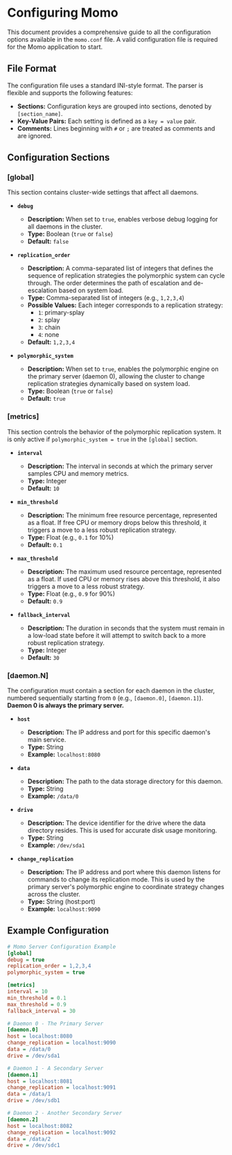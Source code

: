 # Configuring Momo

This document provides a comprehensive guide to all the configuration options available in the `momo.conf` file. A valid configuration file is required for the Momo application to start.

## File Format

The configuration file uses a standard INI-style format. The parser is flexible and supports the following features:

-   **Sections:** Configuration keys are grouped into sections, denoted by `[section_name]`.
-   **Key-Value Pairs:** Each setting is defined as a `key = value` pair.
-   **Comments:** Lines beginning with `#` or `;` are treated as comments and are ignored.

## Configuration Sections

### [global]

This section contains cluster-wide settings that affect all daemons.

-   **`debug`**
    -   **Description:** When set to `true`, enables verbose debug logging for all daemons in the cluster.
    -   **Type:** Boolean (`true` or `false`)
    -   **Default:** `false`

-   **`replication_order`**
    -   **Description:** A comma-separated list of integers that defines the sequence of replication strategies the polymorphic system can cycle through. The order determines the path of escalation and de-escalation based on system load.
    -   **Type:** Comma-separated list of integers (e.g., `1,2,3,4`)
    -   **Possible Values:** Each integer corresponds to a replication strategy:
        -   `1`: primary-splay
        -   `2`: splay
        -   `3`: chain
        -   `4`: none
    -   **Default:** `1,2,3,4`

-   **`polymorphic_system`**
    -   **Description:** When set to `true`, enables the polymorphic engine on the primary server (daemon 0), allowing the cluster to change replication strategies dynamically based on system load.
    -   **Type:** Boolean (`true` or `false`)
    -   **Default:** `true`

### [metrics]

This section controls the behavior of the polymorphic replication system. It is only active if `polymorphic_system = true` in the `[global]` section.

-   **`interval`**
    -   **Description:** The interval in seconds at which the primary server samples CPU and memory metrics.
    -   **Type:** Integer
    -   **Default:** `10`

-   **`min_threshold`**
    -   **Description:** The minimum free resource percentage, represented as a float. If free CPU or memory drops below this threshold, it triggers a move to a less robust replication strategy.
    -   **Type:** Float (e.g., `0.1` for 10%)
    -   **Default:** `0.1`

-   **`max_threshold`**
    -   **Description:** The maximum used resource percentage, represented as a float. If used CPU or memory rises above this threshold, it also triggers a move to a less robust strategy.
    -   **Type:** Float (e.g., `0.9` for 90%)
    -   **Default:** `0.9`

-   **`fallback_interval`**
    -   **Description:** The duration in seconds that the system must remain in a low-load state before it will attempt to switch back to a more robust replication strategy.
    -   **Type:** Integer
    -   **Default:** `30`

### [daemon.N]

The configuration must contain a section for each daemon in the cluster, numbered sequentially starting from `0` (e.g., `[daemon.0]`, `[daemon.1]`). **Daemon 0 is always the primary server.**

-   **`host`**
    -   **Description:** The IP address and port for this specific daemon's main service.
    -   **Type:** String
    -   **Example:** `localhost:8080`

-   **`data`**
    -   **Description:** The path to the data storage directory for this daemon.
    -   **Type:** String
    -   **Example:** `/data/0`

-   **`drive`**
    -   **Description:** The device identifier for the drive where the data directory resides. This is used for accurate disk usage monitoring.
    -   **Type:** String
    -   **Example:** `/dev/sda1`

-   **`change_replication`**
    -   **Description:** The IP address and port where this daemon listens for commands to change its replication mode. This is used by the primary server's polymorphic engine to coordinate strategy changes across the cluster.
    -   **Type:** String (host:port)
    -   **Example:** `localhost:9090`

## Example Configuration

```ini
# Momo Server Configuration Example
[global]
debug = true
replication_order = 1,2,3,4
polymorphic_system = true

[metrics]
interval = 10
min_threshold = 0.1
max_threshold = 0.9
fallback_interval = 30

# Daemon 0 - The Primary Server
[daemon.0]
host = localhost:8080
change_replication = localhost:9090
data = /data/0
drive = /dev/sda1

# Daemon 1 - A Secondary Server
[daemon.1]
host = localhost:8081
change_replication = localhost:9091
data = /data/1
drive = /dev/sdb1

# Daemon 2 - Another Secondary Server
[daemon.2]
host = localhost:8082
change_replication = localhost:9092
data = /data/2
drive = /dev/sdc1
```
